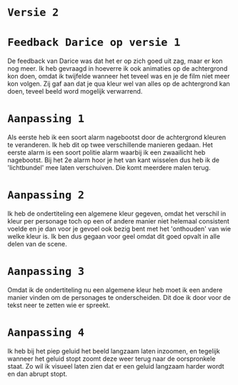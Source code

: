 # `Versie 2`

# `Feedback Darice op versie 1`
De feedback van Darice was dat het er op zich goed uit zag, maar er kon nog meer. Ik heb gevraagd in hoeverre ik ook animaties op de achtergrond kon doen, omdat ik twijfelde wanneer het teveel was en je de film niet meer kon volgen. Zij gaf aan dat je qua kleur wel van alles op de achtergrond kan doen, teveel beeld word mogelijk verwarrend.


# `Aanpassing 1`
Als eerste heb ik een soort alarm nagebootst door de achtergrond kleuren te veranderen. Ik heb dit op twee verschillende manieren gedaan. Het eerste alarm is een soort politie alarm waarbij ik een zwaailicht heb nagebootst. Bij het 2e alarm hoor je het van kant wisselen dus heb ik de 'lichtbundel' mee laten verschuiven. Die komt meerdere malen terug. 

# `Aanpassing 2`
Ik heb de ondertiteling een algemene kleur gegeven, omdat het verschil in kleur per personage toch op een of andere manier niet helemaal consistent voelde en je dan voor je gevoel ook bezig bent met het 'onthouden' van wie welke kleur is. Ik ben dus gegaan voor geel omdat dit goed opvalt in alle delen van de scene.

# `Aanpassing 3`
Omdat ik de ondertiteling nu een algemene kleur heb moet ik een andere manier vinden om de personages te onderscheiden. Dit doe ik door voor de tekst neer te zetten wie er spreekt. 

# `Aanpassing 4`
Ik heb bij het piep geluid het beeld langzaam laten inzoomen, en tegelijk wanneer het geluid stopt zoomt deze weer terug naar de oorspronkele staat. Zo wil ik visueel laten zien dat er een geluid langzaam harder wordt en dan abrupt stopt. 